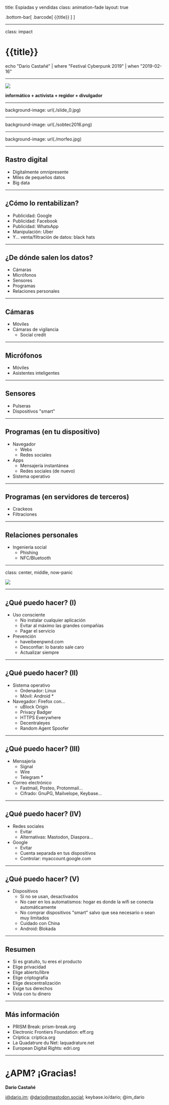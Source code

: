 title: Espiadas y vendidas
class: animation-fade
layout: true

.bottom-bar[
  .barcode[
    {{title}}
  ]
]

---

class: impact

# {{title}}

echo "Dario Castañé" | where "Festival Cyberpunk 2019" | when "2019-02-16"

---

![](./logo.png)

**informático + activista + regidor + divulgador**

---

background-image: url(./slide_0.jpg)

---

background-image: url(./sobtec2016.png)

---

background-image: url(./morfeo.jpg)

---

## Rastro digital

- Digitalmente omnipresente
- Miles de pequeños datos
- Big data

---

## ¿Cómo lo rentabilizan?

- Publicidad: Google
- Publicidad: Facebook
- Publicidad: WhatsApp
- Manipulación: Uber
- Y... venta/filtración de datos: black hats

---

## ¿De dónde salen los datos?

- Cámaras
- Micrófonos
- Sensores
- Programas
- Relaciones personales

---

## Cámaras

- Móviles
- Cámaras de vigilancia
  - Social credit

---

## Micrófonos

- Móviles
- Asistentes inteligentes

---

## Sensores

- Pulseras
- Dispositivos "smart"

---

## Programas (en tu dispositivo)

- Navegador
  - Webs
  - Redes sociales
- Apps
  - Mensajería instantánea
  - Redes sociales (de nuevo)
- Sistema operativo

---

## Programas (en servidores de terceros)

- Crackeos
- Filtraciones

---

## Relaciones personales

- Ingeniería social
  - Phishing
  - NFC/Bluetooth

---

class: center, middle, now-panic

![](./now-panic-and-freak-out.png)

---

## ¿Qué puedo hacer? (I)

- Uso consciente
  - No instalar cualquier aplicación
  - Evitar al máximo las grandes compañías
  - Pagar el servicio
- Prevención
  - haveibeenpwnd.com
  - Desconfiar: lo barato sale caro
  - Actualizar siempre

---

## ¿Qué puedo hacer? (II)

- Sistema operativo
  - Ordenador: Linux
  - Móvil: Android \*
- Navegador: Firefox con...
  - uBlock Origin
  - Privacy Badger
  - HTTPS Everywhere
  - Decentraleyes
  - Random Agent Spoofer

---

## ¿Qué puedo hacer? (III)

- Mensajería
  - Signal
  - Wire
  - Telegram \*
- Correo electrónico
  - Fastmail, Posteo, Protonmail...
  - Cifrado: GnuPG, Mailvelope, Keybase...

---

## ¿Qué puedo hacer? (IV)

- Redes sociales
  - Evitar
  - Alternativas: Mastodon, Diaspora...
- Google
  - Evitar
  - Cuenta separada en tus dispositivos
  - Controlar: myaccount.google.com

---

## ¿Qué puedo hacer? (V)

- Dispositivos
  - Si no se usan, desactivados
  - No caer en los automatismos: hogar es donde la wifi se conecta automáticamente
  - No comprar dispositivos "smart" salvo que sea necesario o sean muy limitados
  - Cuidado con China
  - Android: Blokada

---

## Resumen

- Si es gratuito, tu eres el producto
- Elige privacidad
- Elige abierto/libre
- Elige criptografía
- Elige descentralización
- Exige tus derechos
- Vota con tu dinero

---

## Más información

- PRISM Break: prism-break.org
- Electronic Frontiers Foundation: eff.org
- Críptica: criptica.org
- La Quadatrure du Net: laquadrature.net
- European Digital Rights: edri.org


---

# ¿APM? ¡Gracias!

**Dario Castañé**

i@dario.im; @dario@mastodon.social; keybase.io/dario; @im_dario

